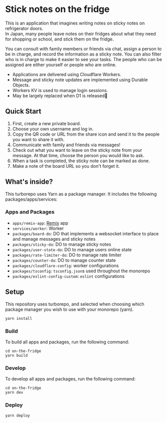 # Stick notes on the fridge

This is an application that imagines writing notes on sticky notes on refrigerator doors.  
In Japan, many people leave notes on their fridges about what they need for shopping or school, and stick them on the fridge.

You can consult with family members or friends via chat, assign a person to be in charge, and record the information as a sticky note. You can also filter who is in charge to make it easier to see your tasks. The people who can be assigned are either yourself or people who are online.

- Applications are delivered using Cloudflare Workers.
- Message and sticky note updates are implemented using Durable Objects.
- Workers KV is used to manage login sessions.
- May be largely replaced when D1 is released🤔

## Quick Start

1. First, create a new private board.
2. Choose your own username and log in.
3. Copy the QR code or URL from the share icon and send it to the people you want to share it with.
4. Communicate with family and friends via messages!
5. Check out what you want to leave on the sticky note from your message. At that time, choose the person you would like to ask.
6. When a task is completed, the sticky note can be marked as done.
7. Make a note of the board URL so you don't forget it.

## What's inside?

This turborepo uses Yarn as a package manager. It includes the following packages/apps/services:

### Apps and Packages

- `apps/remix-app`: [Remix](https://remix.run) app
- `services/worker`: Worker
- `packages/board-do`: DO that implements a websocket interface to place and manage messages and sticky notes
- `packages/sticky-do`: DO to manage sticky notes
- `packages/user-state-do`: DO to manage users online state
- `packages/rate-limiter-do`: DO to manage rate limiter
- `packages/counter-do`: DO to manage counter state
- `packages/cloudflare-config`: worker configurations
- `packages/tsconfig`: `tsconfig.json`s used throughout the monorepo
- `packages/eslint-config-custom`: `eslint` configurations

## Setup

This repository uses turborepo, and selected when choosing which package manager you wish to use with your monorepo (yarn).

```
yarn install
```

### Build

To build all apps and packages, run the following command:

```
cd on-the-fridge
yarn build
```

### Develop

To develop all apps and packages, run the following command:

```
cd on-the-fridge
yarn dev
```

### Deploy

```
yarn deploy
```